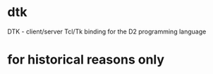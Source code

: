 dtk
===

DTK - client/server Tcl/Tk binding for the D2 programming language

for historical reasons only
===
